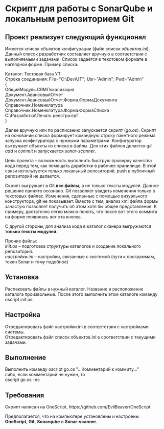 <h1>Скрипт для работы с SonarQube и локальным репозиторием Git</h1>

<h2>Проект реализует следующий функционал</h2>

Имеется список объектов конфигурации (файл список _объектов.ini_). Данный список разработчик составляет вручную в соответствии с выполняемыми задачами. Список задаётся в текстовом формате в наглядной форме. Пример списка:

Каталог: Тестовая база УТ<br>
Строка соединения: File="C:\Dev\UT"; Usr="Admin"; Pwd="Admin"<br>
{<br>
ОбщийМодуль.CRMЛокализация<br>
Документ.АвансовыйОтчет<br>
Документ.АвансовыйОтчет.Форма.ФормаДокумента<br>
Справочник.Номенклатура<br>
Справочник.Номенклатура.Форма.ФормаСписка<br>
C:\Разработка\Печать реестра.epf<br>
}

Далее вручную или по расписанию запускается скрипт (_go.os_). Скрипт на основании списка формирует командную строку пакетного режима запуска конфигуратора с нужными параметрами. Конфигуратор выгружает объекты из списка в файлы. Для этих файлов делается _git_ _add_ и _commit_ и запускается _sonar-scanner_.

Цель проекта – возможность выполнить быструю проверку качества кода перед тем, как помещать доработки в рабочее хранилище. В этой связи используется только локальный репозиторий, push в публичный репозиторий не делается.

Скрипт выгружает в Git **все файлы**, а не только тексты модулей. Данное решение принято осознано. Git позволяет увидеть изменения только в текстовых файлах. Изменения, сделанные с помощью визуального конструктора, git не показывает. Вместе с тем, анализ xml файла формы зачастую позволяет получить об этом хотя бы общее представление. К примеру, достаточно легко можно понять, что после вот этого коммита на форме появилась вот эта кнопка.

С другой стороны, для анализа кода в каталог сканера выгружаются **только тексты модулей**.

Прочие файлы:<br> 
_init.os_ – подготовка структуры каталогов и создание локального репозитория.<br>
_настройки.ini_ – настройки, связанные с системой (пути к программам, токен Sonar и тому подобное)

<h2>Установка</h2>
Распаковать файлы в нужный каталог. Название и расположение каталога произвольные. После этого выполнить этом каталоге команду oscript init.os.

<h2>Настройка</h2>
Отредактировать файл настройки.ini в соответствии с настройками системы.<br>
Отредактировать файл список объектов.ini в соответствии с текущими задачами.

<h2>Выполнение</h2>
Выполнить команду 
oscript go.os "...Комментарий к коммиту..."<br>
либо, если комментарий не нужен, то <br>
oscript go.os -nc

<h2>Требования</h2>
Скрипт написан на OneScript, https://github.com/EvilBeaver/OneScript

Предполагается, что на компьютере установлены и настроены **OneScript**, **Git**, **Sonarqube** и **Sonar-scanner**.
